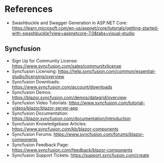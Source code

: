 # References

* Swashbuckle and Swagger Generation in ASP.NET Core:  https://learn.microsoft.com/en-us/aspnet/core/tutorials/getting-started-with-swashbuckle?view=aspnetcore-7.0&tabs=visual-studio

## Syncfusion
* Sign Up for Community License: https://www.syncfusion.com/sales/communitylicense
* Syncfusion Licensing:  https://help.syncfusion.com/common/essential-studio/licensing/overview
* Syncfusion Downloads: https://www.syncfusion.com/account/downloads
* Syncfusion Demos:  https://blazor.syncfusion.com/demos/datagrid/overview
* Syncfusion Video Tutorials:  https://www.syncfusion.com/tutorial-videos/blazor/blazor-server-app
* Syncfusion Documentation:  https://blazor.syncfusion.com/documentation/introduction
* Syncfusion Knowledgebase Articles:  https://www.syncfusion.com/kb/blazor-components
* Syncfusion Forums:  https://www.syncfusion.com/forums/blazor-components
* Syncfusion Feedback Page:  https://www.syncfusion.com/feedback/blazor-components
* Syncfusion Support Tickets:  https://support.syncfusion.com/create
